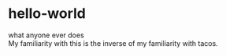 # hello-world
what anyone ever does
<br>
My familiarity with this is the inverse of my familiarity with tacos.
